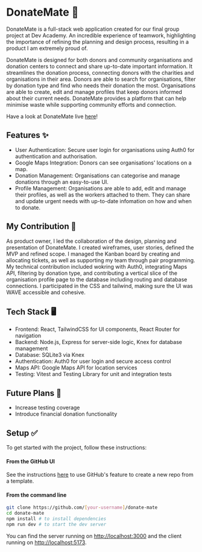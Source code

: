 # DonateMate 💚
DonateMate is a full-stack web application created for our final group project at Dev Academy. An incredible experience of teamwork, highlighting the importance of refining the planning and design process, resulting in a product I am extremely proud of.

DonateMate is designed for both donors and community organisations and donation centers to connect and share up-to-date important information. It streamlines the donation process, connecting donors with the charities and organisations in their area. Donors are able to search for organisations, filter by donation type and find who needs their donation the most. Organisations are able to create, edit and manage profiles that keep donors informed about their current needs. DonateMate provides a platform that can help minimise waste while supporting community efforts and connection.

Have a look at DonateMate live [here](https://donatemate.pushed.nz/)!

## Features ✨
- User Authentication: Secure user login for organisations using Auth0 for authentication and authorisation.
- Google Maps Integration: Donors can see organisations' locations on a map.
- Donation Management: Organisations can categorise and manage donations through an easy-to-use UI.
- Profile Management: Organisations are able to add, edit and manage their profiles, as well as the workers attached to them. They can share and update urgent needs with up-to-date infomation on how and when to donate.

## My Contribution 💃
As product owner, I led the collaboration of the design, planning and presentation of DonateMate. I created wireframes, user stories, defined the MVP and refined scope. I managed the Kanban board by creating and allocating tickets, as well as supporting my team through pair programming.
My technical contribution included wokring with Auth0, integrating Maps API, filtering by donation type, and contributing a vertical slice of the organisation profile page to the database including routing and database connections. I participated in the CSS and tailwind, making sure the UI was WAVE accessible and cohesive. 

## Tech Stack 🖥️
- Frontend: React, TailwindCSS for UI components, React Router for navigation
- Backend: Node.js, Express for server-side logic, Knex for database management
- Database: SQLite3 via Knex
- Authentication: Auth0 for user login and secure access control
- Maps API: Google Maps API for location services
- Testing: Vitest and Testing Library for unit and integration tests

## Future Plans 🚀
- Increase testing coverage
- Introduce financial donation functionality

## Setup ✅

To get started with the project, follow these instructions:

#### **From the GitHub UI**

See the instructions [here](https://docs.github.com/en/free-pro-team@latest/github/creating-cloning-and-archiving-repositories/creating-a-repository-from-a-template) to use GitHub's feature to create a new repo from a template.

#### **From the command line**

```bash
git clone https://github.com/[your-username]/donate-mate 
cd donate-mate
npm install # to install dependencies
npm run dev # to start the dev server
```
You can find the server running on [http://localhost:3000](http://localhost:3000) and the client running on [http://localhost:5173](http://localhost:5173).
